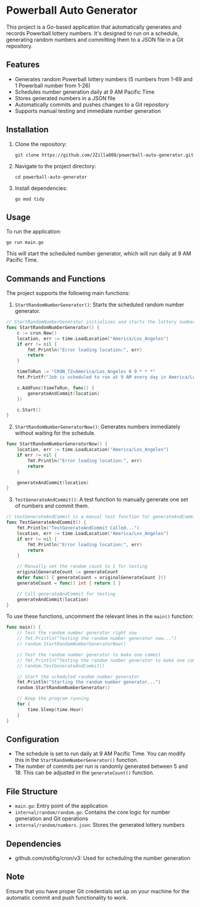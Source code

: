 # Powerball Auto Generator

This project is a Go-based application that automatically generates and records Powerball lottery numbers. It's designed to run on a schedule, generating random numbers and committing them to a JSON file in a Git repository.

## Features

- Generates random Powerball lottery numbers (5 numbers from 1-69 and 1 Powerball number from 1-26)
- Schedules number generation daily at 9 AM Pacific Time
- Stores generated numbers in a JSON file
- Automatically commits and pushes changes to a Git repository
- Supports manual testing and immediate number generation

## Installation

1. Clone the repository:
   ```
   git clone https://github.com/JZilla808/powerball-auto-generator.git
   ```

2. Navigate to the project directory:
   ```
   cd powerball-auto-generator
   ```

3. Install dependencies:
   ```
   go mod tidy
   ```

## Usage

To run the application:

```
go run main.go
```

This will start the scheduled number generator, which will run daily at 9 AM Pacific Time.

## Commands and Functions

The project supports the following main functions:

1. `StartRandomNumberGenerator()`: Starts the scheduled random number generator.
   
```29:46:internal/random/random.go
// StartRandomNumberGenerator initializes and starts the lottery number generator
func StartRandomNumberGenerator() {
	c := cron.New()
	location, err := time.LoadLocation("America/Los_Angeles")
	if err != nil {
		fmt.Println("Error loading location:", err)
		return
	}

	timeToRun := "CRON_TZ=America/Los_Angeles 0 9 * * *"
	fmt.Printf("Job is scheduled to run at 9 AM every day in America/Los_Angeles timezone.\n")

	c.AddFunc(timeToRun, func() {
		generateAndCommit(location)
	})

	c.Start()
}
```


2. `StartRandomNumberGeneratorNow()`: Generates numbers immediately without waiting for the schedule.
   
```19:27:internal/random/random.go
func StartRandomNumberGeneratorNow() {
	location, err := time.LoadLocation("America/Los_Angeles")
	if err != nil {
		fmt.Println("Error loading location:", err)
		return
	}

	generateAndCommit(location)
}
```


3. `TestGenerateAndCommit()`: A test function to manually generate one set of numbers and commit them.
   
```154:170:internal/random/random.go
// testGenerateAndCommit is a manual test function for generateAndCommit
func TestGenerateAndCommit() {
	fmt.Println("TestGenerateAndCommit Called...")
	location, err := time.LoadLocation("America/Los_Angeles")
	if err != nil {
		fmt.Println("Error loading location:", err)
		return
	}

	// Manually set the random count to 1 for testing
	originalGenerateCount := generateCount
	defer func() { generateCount = originalGenerateCount }()
	generateCount = func() int { return 1 }

	// Call generateAndCommit for testing
	generateAndCommit(location)
}
```


To use these functions, uncomment the relevant lines in the `main()` function:


```10:27:main.go
func main() {
	// Test the random number generator right now
	// fmt.Println("Testing the random number generator now...")
	// random.StartRandomNumberGeneratorNow()

	// Test the random number generator to make one commit
	// fmt.Println("Testing the random number generator to make one commit...")
	// random.TestGenerateAndCommit()

	// Start the scheduled random number generator
	fmt.Println("Starting the random number generator...")
	random.StartRandomNumberGenerator()

	// Keep the program running
	for {
		time.Sleep(time.Hour)
	}
}
```


## Configuration

- The schedule is set to run daily at 9 AM Pacific Time. You can modify this in the `StartRandomNumberGenerator()` function.
- The number of commits per run is randomly generated between 5 and 18. This can be adjusted in the `generateCount()` function.

## File Structure

- `main.go`: Entry point of the application
- `internal/random/random.go`: Contains the core logic for number generation and Git operations
- `internal/random/numbers.json`: Stores the generated lottery numbers

## Dependencies

- github.com/robfig/cron/v3: Used for scheduling the number generation

## Note

Ensure that you have proper Git credentials set up on your machine for the automatic commit and push functionality to work.